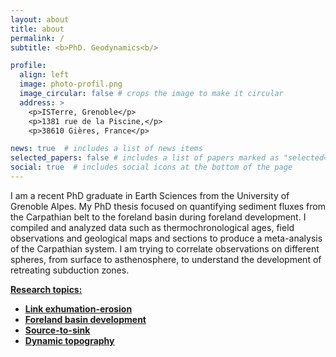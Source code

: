 ```yaml
---
layout: about
title: about
permalink: /
subtitle: <b>PhD. Geodynamics<b/>

profile:
  align: left
  image: photo-profil.png
  image_circular: false # crops the image to make it circular
  address: >
    <p>ISTerre, Grenoble</p>
    <p>1381 rue de la Piscine,</p>
    <p>38610 Gières, France</p>

news: true  # includes a list of news items
selected_papers: false # includes a list of papers marked as "selected={true}"
social: true  # includes social icons at the bottom of the page
---
```


I am a recent PhD graduate in Earth Sciences from the University of Grenoble Alpes. My PhD thesis focused on quantifying sediment fluxes from the Carpathian belt to the foreland basin during foreland development. I compiled and analyzed data such as thermochronological ages, field observations and geological maps and sections to produce a meta-analysis of the Carpathian system. I am trying to correlate observations on different spheres, from surface to asthenosphere, to understand the development of retreating subduction zones. 


<u><b>Research topics:<u/><b/>
 - Link exhumation-erosion
 - Foreland basin development
 - Source-to-sink
 - Dynamic topography
